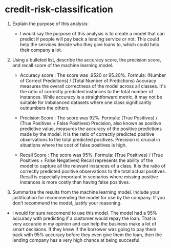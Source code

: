 # credit-risk-classification

1. Explain the purpose of this analysis:
    - I would say the purpose of this analysis is to create a model that can predict if people will pay back a lending service or not. This could help the services decide who they give loans to, which could help their company a lot.
  
2. Using a bulleted list, describe the accuracy score, the precision score, and recall score of the machine learning model.
   
   - Accuracy score : The score was .9520 or 95.20%. Formula: (Number of Correct Predictions) / (Total Number of Predictions)
Accuracy measures the overall correctness of the model across all classes. It's the ratio of correctly predicted instances to the total number of instances. While accuracy is a straightforward metric, it may not be suitable for imbalanced datasets where one class significantly outnumbers the others.

   - Precision Score : The score was 92%. Formula: (True Positives) / (True Positives + False Positives)
Precision, also known as positive predictive value, measures the accuracy of the positive predictions made by the model. It is the ratio of correctly predicted positive observations to the total predicted positives. Precision is crucial in situations where the cost of false positives is high.

   - Recall Score : The score was 95%. Formula: (True Positives) / (True Positives + False Negatives)
Recall represents the ability of the model to capture all the relevant instances of a class. It is the ratio of correctly predicted positive observations to the total actual positives. Recall is especially important in scenarios where missing positive instances is more costly than having false positives.

3. Summarize the results from the machine learning model. Include your justification for recommending the model for use by the company. If you don’t recommend the model, justify your reasoning.

  - I would for sure reccomend to use this model. The model had a 95% accuracy with predicting if a customer would repay the loan. That is very accurate in my opinion and can help the business make a lot of smart decisions. If they knew if the borrower was going to pay them back with 95% accuracy before they even give them the loan, then the lending company has a very high chance at being succesful. 





  
  

